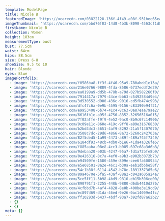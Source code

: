 ```yaml
---
template: ModelPage
title: Nicole B
featuredImage: 'https://ucarecdn.com/03822128-136f-4f49-a08f-931bec65e420/'
imageThumbnail: 'https://ucarecdn.com/bbd76f03-14d8-4b3b-8090-4563cf1d8e63/'
firstName: Nicole B
collection: Women
height: 183cm
measurementType: bust
bust: 77.5cm
waist: 64cm
hips: 88.5cm
size: Dress 6-8
shoeSize: 9.5 to 10
hair: Blonde
eyes: Blue
imagePortfolio:
  - image: 'https://ucarecdn.com/f0586ba8-ff3f-4f46-95a9-780abdd1e13a/'
  - image: 'https://ucarecdn.com/216e0766-9889-4fda-8586-6737eddf2e29/'
  - image: 'https://ucarecdn.com/ea0199a9-dd5b-478b-a79d-027b582266f0/'
  - image: 'https://ucarecdn.com/7914417a-7979-44ce-bb63-c5492584d9e4/'
  - image: 'https://ucarecdn.com/3d530552-d900-436c-9016-cd5fb474c993/'
  - image: 'https://ucarecdn.com/dfc47c6a-0e9b-4595-9156-c83390e94f21/'
  - image: 'https://ucarecdn.com/e9953408-6b74-41c4-8c63-0a87eaa79ae2/'
  - image: 'https://ucarecdn.com/6616fb1e-a95f-4756-8352-32656516a0f5/'
  - image: 'https://ucarecdn.com/7f02affe-f9f9-4e52-9ac0-8b9c67c14906/'
  - image: 'https://ucarecdn.com/9c09e11c-860e-419c-9ff8-a89e31676830/'
  - image: 'https://ucarecdn.com/b2bd4dc3-5651-4af9-8292-21a5f1307070/'
  - image: 'https://ucarecdn.com/3508c7dc-29d6-4866-8a72-5260c242703a/'
  - image: 'https://ucarecdn.com/82f5ded5-1a99-4473-a89f-489a745f7349/'
  - image: 'https://ucarecdn.com/6184df93-48cb-4db0-b1e6-41da4a326fe6/'
  - image: 'https://ucarecdn.com/f885aaba-08e8-4cc3-b085-697c68a3d6b8/'
  - image: 'https://ucarecdn.com/9debaa20-e03b-4247-95a7-fd1a72bfe8b9/'
  - image: 'https://ucarecdn.com/0e426316-8c7a-4ef0-a9b3-e902b3072b73/'
  - image: 'https://ucarecdn.com/e94509fe-1580-459e-899e-cee6fa600954/'
  - image: 'https://ucarecdn.com/e5e68501-8a2e-46c1-b30a-eeb1dbbbe58f/'
  - image: 'https://ucarecdn.com/54c1b88f-6114-4542-b78e-1891337365e6/'
  - image: 'https://ucarecdn.com/89a4670e-5fa5-43af-88a2-c842a605a24a/'
  - image: 'https://ucarecdn.com/5ce5ff11-3b98-4bd9-9810-eb15b306ce00/'
  - image: 'https://ucarecdn.com/890791f1-2255-448b-9880-d6db4410d276/'
  - image: 'https://ucarecdn.com/4cfbbd7b-4af4-4828-8e0b-400be3e19cd9/'
  - image: 'https://ucarecdn.com/ec897d69-d1da-46ed-9e26-0ac14099e4fc/'
  - image: 'https://ucarecdn.com/ff10293d-6437-4bdf-93a7-392fd87a62b2/'
  - {}
  - {}
meta: {}
---
```


